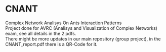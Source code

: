 # CNANT
Complex Network Analisys On Ants Interaction Patterns<br>
Project done for AVRC (Analisys and Visualization of Complex Networks) exam, see all details in the 2 pdfs.<br>
There might be more updates in our main repository (group project), in the CNANT_report.pdf there is a QR-Code for it.

